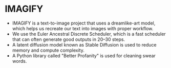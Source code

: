# IMAGIFY
- IMAGIFY is a text-to-image project that uses a dreamlike-art model, which helps us recreate our text into images with proper workflow.
- We use the Euler Ancestral Discrete Scheduler, which is a fast scheduler that can often generate good outputs in 20–30 steps.
- A latent diffusion model known as Stable Diffusion is used to reduce memory and compute complexity.
- A Python library called "Better Profanity" is used for cleaning swear words.

